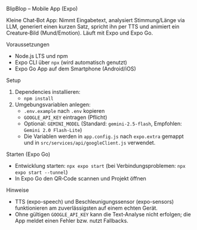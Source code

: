 BlipBlop – Mobile App (Expo)

Kleine Chat‑Bot App: Nimmt Eingabetext, analysiert Stimmung/Länge via LLM, generiert einen kurzen Satz, spricht ihn per TTS und animiert ein Creature‑Bild (Mund/Emotion). Läuft mit Expo und Expo Go.

Voraussetzungen
- Node.js LTS und npm
- Expo CLI über `npx` (wird automatisch genutzt)
- Expo Go App auf dem Smartphone (Android/iOS)

Setup
1) Dependencies installieren:
   - `npm install`
2) Umgebungsvariablen anlegen:
   - `.env.example` nach `.env` kopieren
   - `GOOGLE_API_KEY` eintragen (Pflicht)
   - Optional: `GEMINI_MODEL` (Standard: `gemini-2.5-flash`, Empfohlen: `Gemini 2.0 Flash-Lite`)
   - Die Variablen werden in `app.config.js` nach `expo.extra` gemappt und in `src/services/api/googleClient.js` verwendet.

Starten (Expo Go)
- Entwicklung starten: `npx expo start`  (bei Verbindungsproblemen: `npx expo start --tunnel`)
- In Expo Go den QR‑Code scannen und Projekt öffnen

Hinweise
- TTS (expo-speech) und Beschleunigungssensor (expo-sensors) funktionieren am zuverlässigsten auf einem echten Gerät.
- Ohne gültigen `GOOGLE_API_KEY` kann die Text‑Analyse nicht erfolgen; die App meldet einen Fehler bzw. nutzt Fallbacks.
